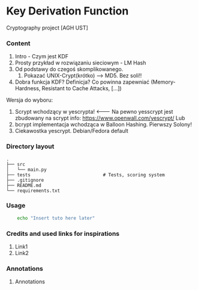 # Key Derivation Function
Cryptography project [AGH UST]

### Content
1. Intro - Czym jest KDF
1. Prosty przykład w rozwiązaniu sieciowym - LM Hash
1. Od podstawy do czegoś skomplikowanego.
    1. Pokazać UNIX-Crypt(krótko) --> MD5. Bez soli!!
1. Dobra funkcja KDF? Definicja? Co powinna zapewniać (Memory-Hardness, Resistant to Cache Attacks, [...])

Wersja do wyboru:
1. Scrypt wchodzący w yescrypta! <--- Na pewno yesscrypt jest zbudowany na scrypt info: https://www.openwall.com/yescrypt/
Lub
1. bcrypt implementacja wchodząca w Balloon Hashing. Pierwszy Solony! 
1. Ciekawostka yescrypt. Debian/Fedora default

### Directory layout
    .
    ├── src
    │   └── main.py
    ├── tests                           # Tests, scoring system
    ├── .gitignore
    ├── README.md
    └── requirements.txt

### Usage

```bash
    echo "Insert tuto here later"
```
### Credits and used links for inspirations

1. Link1
1. Link2

### Annotations

1. Annotations